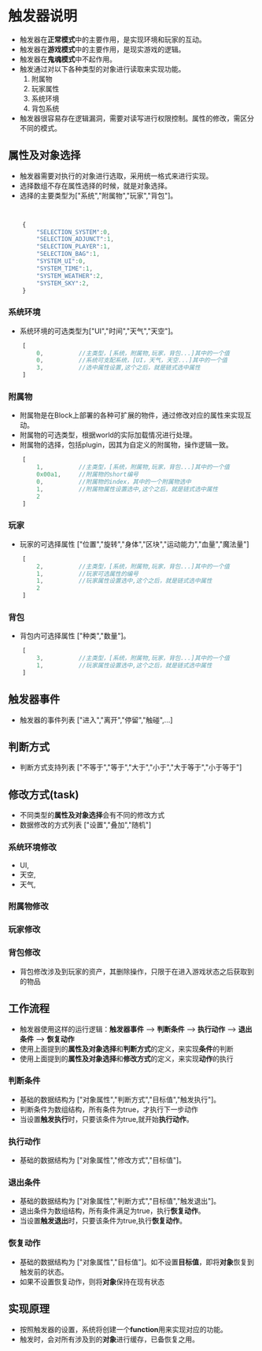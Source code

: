 # 触发器说明

* 触发器在**正常模式**中的主要作用，是实现环境和玩家的互动。
* 触发器在**游戏模式**中的主要作用，是现实游戏的逻辑。
* 触发器在**鬼魂模式**中不起作用。
* 触发通过对以下各种类型的对象进行读取来实现功能。
    1. 附属物
    2. 玩家属性
    3. 系统环境
    4. 背包系统
* 触发器很容易存在逻辑漏洞，需要对读写进行权限控制。属性的修改，需区分不同的模式。

## 属性及对象选择

* 触发器需要对执行的对象进行选取，采用统一格式来进行实现。
* 选择数组不存在属性选择的时候，就是对象选择。
* 选择的主要类型为["系统","附属物","玩家","背包"]。

```Javascript
    
```

```Javascript
    {
        "SELECTION_SYSTEM":0,
        "SELECTION_ADJUNCT":1,
        "SELECTION_PLAYER":1,
        "SELECTION_BAG":1,
        "SYSTEM_UI":0,
        "SYSTEM_TIME":1,
        "SYSTEM_WEATHER":2,
        "SYSTEM_SKY":2,
    }
```

### 系统环境

* 系统环境的可选类型为["UI","时间","天气","天空"]。

```Javascript
    [ 
        0,          //主类型，[系统，附属物,玩家，背包...]其中的一个值
        0,          //系统可支配系统，[UI，天气，天空...]其中的一个值
        3,          //选中属性设置,这个之后，就是链式选中属性
    ]
```

### 附属物

* 附属物是在Block上部署的各种可扩展的物件，通过修改对应的属性来实现互动。
* 附属物的可选类型，根据world的实际加载情况进行处理。
* 附属物的选择，包括plugin，因其为自定义的附属物，操作逻辑一致。

```Javascript
    [ 
        1,          //主类型，[系统，附属物,玩家，背包...]其中的一个值
        0x00a1,     //附属物的short编号
        0,          //附属物的index，其中的一个附属物选中
        1,          //附属物属性设置选中,这个之后，就是链式选中属性
        2           
    ]
```

### 玩家

* 玩家的可选择属性 ["位置","旋转","身体","区块","运动能力","血量","魔法量"]

```Javascript
    [ 
        2,          //主类型，[系统，附属物,玩家，背包...]其中的一个值
        1,          //玩家可选属性的编号
        1,          //玩家属性设置选中,这个之后，就是链式选中属性
        2           
    ]
```

### 背包

* 背包内可选择属性 ["种类","数量"]。

```Javascript
    [ 
        3,          //主类型，[系统，附属物,玩家，背包...]其中的一个值
        1,          //玩家属性设置选中,这个之后，就是链式选中属性     
    ]
```

## 触发器事件

* 触发器的事件列表 ["进入","离开","停留","触碰",...]

## 判断方式

* 判断方式支持列表 ["不等于","等于","大于","小于","大于等于","小于等于"]

## 修改方式(task)

* 不同类型的**属性及对象选择**会有不同的修改方式
* 数据修改的方式列表 ["设置","叠加","随机"]

### 系统环境修改

* UI,
* 天空,
* 天气,

### 附属物修改

### 玩家修改

### 背包修改

* 背包修改涉及到玩家的资产，其删除操作，只限于在进入游戏状态之后获取到的物品

## 工作流程

* 触发器使用这样的运行逻辑：**触发器事件** -->  **判断条件** --> **执行动作** --> **退出条件** --> **恢复动作**
* 使用上面提到的**属性及对象选择**和**判断方式**的定义，来实现**条件**的判断
* 使用上面提到的**属性及对象选择**和**修改方式**的定义，来实现**动作**的执行

### 判断条件

* 基础的数据结构为 ["对象属性","判断方式","目标值","触发执行"]。
* 判断条件为数组结构，所有条件为true，才执行下一步动作
* 当设置**触发执行**时，只要该条件为true,就开始**执行动作**。

### 执行动作

* 基础的数据结构为 ["对象属性","修改方式","目标值"]。

### 退出条件

* 基础的数据结构为 ["对象属性","判断方式","目标值","触发退出"]。
* 退出条件为数组结构，所有条件满足为true，执行**恢复动作**。
* 当设置**触发退出**时，只要该条件为true,执行**恢复动作**。

### 恢复动作

* 基础的数据结构为 ["对象属性","目标值"]。如不设置**目标值**，即将**对象**恢复到触发前的状态。
* 如果不设置恢复动作，则将**对象**保持在现有状态

## 实现原理

* 按照触发器的设置，系统将创建一个**function**用来实现对应的功能。
* 触发时，会对所有涉及到的**对象**进行缓存，已备恢复之用。